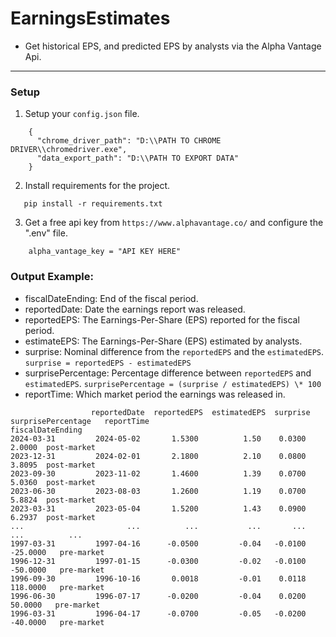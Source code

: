 # EarningsEstimates

- Get historical EPS, and predicted EPS by analysts via the Alpha Vantage Api.

---

### Setup

1. Setup your `config.json` file.

```
    {
      "chrome_driver_path": "D:\\PATH TO CHROME DRIVER\\chromedriver.exe",
      "data_export_path": "D:\\PATH TO EXPORT DATA"
    }
```

2. Install requirements for the project.

```
   pip install -r requirements.txt
```

3. Get a free api key from `https://www.alphavantage.co/` and configure the ".env" file.

```
    alpha_vantage_key = "API KEY HERE"
```

### Output Example:

- fiscalDateEnding: End of the fiscal period.
- reportedDate: Date the earnings report was released.
- reportedEPS: The Earnings-Per-Share (EPS) reported for the fiscal period.
- estimateEPS: The Earnings-Per-Share (EPS) estimated by analysts.
- surprise: Nominal difference from the `reportedEPS` and the `estimatedEPS`. `surprise = reportedEPS - estimatedEPS`
- surprisePercentage: Percentage difference between `reportedEPS` and `estimatedEPS`. `surprisePercentage = (surprise / estimatedEPS) \* 100`
- reportTime: Which market period the earnings was released in.

```
                  reportedDate  reportedEPS  estimatedEPS  surprise  surprisePercentage   reportTime
fiscalDateEnding
2024-03-31         2024-05-02       1.5300          1.50    0.0300              2.0000  post-market
2023-12-31         2024-02-01       2.1800          2.10    0.0800              3.8095  post-market
2023-09-30         2023-11-02       1.4600          1.39    0.0700              5.0360  post-market
2023-06-30         2023-08-03       1.2600          1.19    0.0700              5.8824  post-market
2023-03-31         2023-05-04       1.5200          1.43    0.0900              6.2937  post-market
...                       ...          ...           ...       ...                 ...          ...
1997-03-31         1997-04-16      -0.0500         -0.04   -0.0100            -25.0000   pre-market
1996-12-31         1997-01-15      -0.0300         -0.02   -0.0100            -50.0000   pre-market
1996-09-30         1996-10-16       0.0018         -0.01    0.0118            118.0000   pre-market
1996-06-30         1996-07-17      -0.0200         -0.04    0.0200             50.0000   pre-market
1996-03-31         1996-04-17      -0.0700         -0.05   -0.0200            -40.0000   pre-market
```
